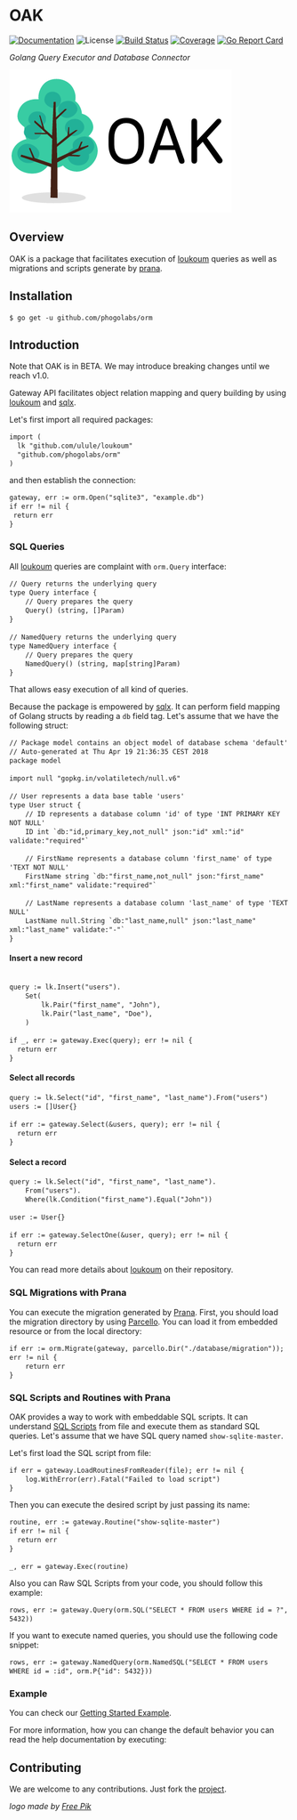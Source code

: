 # OAK

[![Documentation][godoc-img]][godoc-url]
![License][license-img]
[![Build Status][travis-img]][travis-url]
[![Coverage][codecov-img]][codecov-url]
[![Go Report Card][report-img]][report-url]

*Golang Query Executor and Database Connector*

[![OAK][orm-img]][orm-url]

## Overview

OAK is a package that facilitates execution of [loukoum][loukoum-url] queries
as well as migrations and scripts generate by [prana][prana-url].

## Installation

```console
$ go get -u github.com/phogolabs/orm
```

## Introduction

Note that OAK is in BETA. We may introduce breaking changes until we reach
v1.0.

Gateway API facilitates object relation mapping and query building by using
[loukoum](loukoum-url) and [sqlx][sqlx-url].

Let's first import all required packages:

```golang
import (
  lk "github.com/ulule/loukoum"
  "github.com/phogolabs/orm"
)
```

and then establish the connection:

```golang
gateway, err := orm.Open("sqlite3", "example.db")
if err != nil {
 return err
}
```

### SQL Queries

All [loukoum][loukoum-url] queries are complaint with `orm.Query` interface:

```golang
// Query returns the underlying query
type Query interface {
	// Query prepares the query
	Query() (string, []Param)
}

// NamedQuery returns the underlying query
type NamedQuery interface {
	// Query prepares the query
	NamedQuery() (string, map[string]Param)
}
```

That allows easy execution of all kind of queries.

Because the package is empowered by [sqlx][sqlx-url]. It can perform field
mapping of Golang structs by reading a `db` field tag. Let's assume that we
have the following struct:

```golang
// Package model contains an object model of database schema 'default'
// Auto-generated at Thu Apr 19 21:36:35 CEST 2018
package model

import null "gopkg.in/volatiletech/null.v6"

// User represents a data base table 'users'
type User struct {
	// ID represents a database column 'id' of type 'INT PRIMARY KEY NOT NULL'
	ID int `db:"id,primary_key,not_null" json:"id" xml:"id" validate:"required"`

	// FirstName represents a database column 'first_name' of type 'TEXT NOT NULL'
	FirstName string `db:"first_name,not_null" json:"first_name" xml:"first_name" validate:"required"`

	// LastName represents a database column 'last_name' of type 'TEXT NULL'
	LastName null.String `db:"last_name,null" json:"last_name" xml:"last_name" validate:"-"`
}
```

#### Insert a new record

```golang

query := lk.Insert("users").
	Set(
		lk.Pair("first_name", "John"),
		lk.Pair("last_name", "Doe"),
	)

if _, err := gateway.Exec(query); err != nil {
  return err
}
```

#### Select all records

```golang
query := lk.Select("id", "first_name", "last_name").From("users")
users := []User{}

if err := gateway.Select(&users, query); err != nil {
  return err
}
```

#### Select a record

```golang
query := lk.Select("id", "first_name", "last_name").
	From("users").
	Where(lk.Condition("first_name").Equal("John"))

user := User{}

if err := gateway.SelectOne(&user, query); err != nil {
  return err
}
```

You can read more details about [loukoum][loukoum-url] on their repository.

### SQL Migrations with Prana

You can execute the migration generated by [Prana][prana-url]. First, you
should load the migration directory by using [Parcello][parcello-url]. You can
load it from embedded resource or from the local directory:

```golang
if err := orm.Migrate(gateway, parcello.Dir("./database/migration")); err != nil {
	return err
}
```

### SQL Scripts and Routines with Prana

OAK provides a way to work with embeddable SQL scripts. It can understand
[SQL Scripts](https://github.com/phogolabs/prana#sql-scripts-and-commands) from
file and execute them as standard SQL queries. Let's assume that we have SQL
query named `show-sqlite-master`.

Let's first load the SQL script from file:

```golang
if err = gateway.LoadRoutinesFromReader(file); err != nil {
	log.WithError(err).Fatal("Failed to load script")
}
```

Then you can execute the desired script by just passing its name:

```golang
routine, err := gateway.Routine("show-sqlite-master")
if err != nil {
  return err
}

_, err = gateway.Exec(routine)
```

Also you can Raw SQL Scripts from your code, you should follow this
example:

```golang
rows, err := gateway.Query(orm.SQL("SELECT * FROM users WHERE id = ?", 5432))
```

If you want to execute named queries, you should use the following code snippet:

```golang
rows, err := gateway.NamedQuery(orm.NamedSQL("SELECT * FROM users WHERE id = :id", orm.P{"id": 5432}))
```

### Example

You can check our [Getting Started Example](/example).

For more information, how you can change the default behavior you can read the
help documentation by executing:

## Contributing

We are welcome to any contributions. Just fork the
[project](https://github.com/phogolabs/orm).

*logo made by [Free Pik][logo-author-url]*

[report-img]: https://goreportcard.com/badge/github.com/phogolabs/orm
[report-url]: https://goreportcard.com/report/github.com/phogolabs/orm
[logo-author-url]: https://www.freepik.com/free-photos-vectors/tree
[logo-license]: http://creativecommons.org/licenses/by/3.0/
[orm-url]: https://github.com/phogolabs/orm
[orm-img]: doc/img/logo.png
[codecov-url]: https://codecov.io/gh/phogolabs/orm
[codecov-img]: https://codecov.io/gh/phogolabs/orm/branch/master/graph/badge.svg
[travis-img]: https://travis-ci.org/phogolabs/orm.svg?branch=master
[travis-url]: https://travis-ci.org/phogolabs/orm
[orm-url]: https://github.com/phogolabs/orm
[godoc-url]: https://godoc.org/github.com/phogolabs/orm
[godoc-img]: https://godoc.org/github.com/phogolabs/orm?status.svg
[license-img]: https://img.shields.io/badge/license-MIT-blue.svg
[software-license-url]: LICENSE
[loukoum-url]: https://github.com/ulule/loukoum
[parcello-url]: https://github.com/phogolabs/parcello
[prana-url]: https://github.com/phogolabs/prana
[sqlx-url]: https://github.com/jmoiron/sqlx
